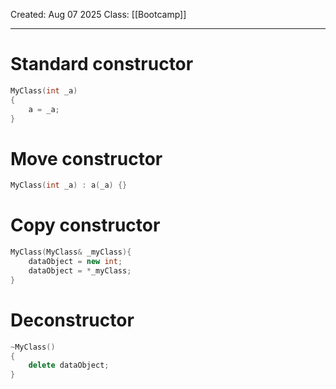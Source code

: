 Created: Aug 07 2025
Class: [[Bootcamp]] 
- - -
# Standard constructor
```cpp
MyClass(int _a)
{
	a = _a;
}
```

# Move constructor
```cpp
MyClass(int _a) : a(_a) {}
```

# Copy constructor
```cpp
MyClass(MyClass& _myClass){
	dataObject = new int;
	dataObject = *_myClass;
}
```

# Deconstructor
```cpp
~MyClass()
{
	delete dataObject;
}
```

